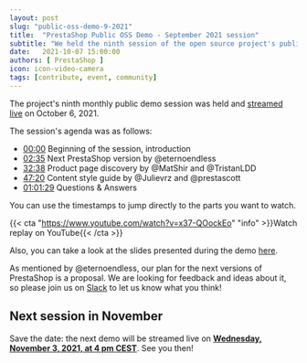 ```yaml
---
layout: post
slug: "public-oss-demo-9-2021"
title:  "PrestaShop Public OSS Demo - September 2021 session"
subtitle: "We held the ninth session of the open source project's public demo"
date:   2021-10-07 15:00:00
authors: [ PrestaShop ]
icon: icon-video-camera
tags: [contribute, event, community]
---
```


The project's ninth monthly public demo session was held and [streamed live](https://www.youtube.com/watch?v=x37-QOockEo) on October 6, 2021.

The session's agenda was as follows:

- [00:00](https://www.youtube.com/watch?v=x37-QOockEo) Beginning of the session, introduction
- [02:35](https://www.youtube.com/watch?v=x37-QOockEo&t=155) Next PrestaShop version by @eternoendless
- [32:38](https://www.youtube.com/watch?v=x37-QOockEo&t=1958) Product page discovery by @MatShir and @TristanLDD
- [47:20](https://www.youtube.com/watch?v=x37-QOockEo&t=2840) Content style guide by @Julievrz and @prestascott
- [01:01:29](https://www.youtube.com/watch?v=x37-QOockEo&t=3689) Questions & Answers


You can use the timestamps to jump directly to the parts you want to watch.

{{< cta "https://www.youtube.com/watch?v=x37-QOockEo" "info" >}}Watch replay on YouTube{{< /cta >}}

Also, you can take a look at the slides presented during the demo [here](https://docs.google.com/presentation/d/1PHPfuagoGRCDlXor4rf7h8W54vb0GvcobDJTWYmHf2Y/edit?usp=sharing).

As mentioned by @eternoendless, our plan for the next versions of PrestaShop is a proposal. We are looking for feedback and ideas about it, so please join us on [Slack](https://www.prestashop-project.org/slack/) to let us know what you think! 

## Next session in November

Save the date: the next demo will be streamed live on [**Wednesday, November 3, 2021, at 4 pm CEST**](https://www.youtube.com/watch?v=jwOy3gx-MNs). See you then!
